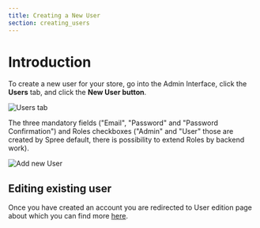 ```yaml
---
title: Creating a New User
section: creating_users
---
```


# Introduction

To create a new user for your store, go into the Admin Interface, click the **Users** tab, and click the **New User button**.

![Users tab](/images/user/users/users_tab.jpg)

The three mandatory fields ("Email", "Password" and "Password Confirmation") and Roles checkboxes ("Admin" and "User" those are created by Spree default, there is possibility to extend Roles by backend work).

![Add new User](/images/user/users/add_new_user.jpg)

## Editing existing user

Once you have created an account you are redirected to User edition page about which you can find more [here](editing_users).
